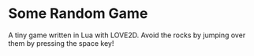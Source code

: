 # Some Random Game
A tiny game written in Lua with LOVE2D. Avoid the rocks by jumping over them by pressing the space key!
